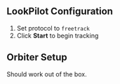 ## LookPilot Configuration
1. Set protocol to `freetrack`
2. Click **Start** to begin tracking

## Orbiter Setup
Should work out of the box. 